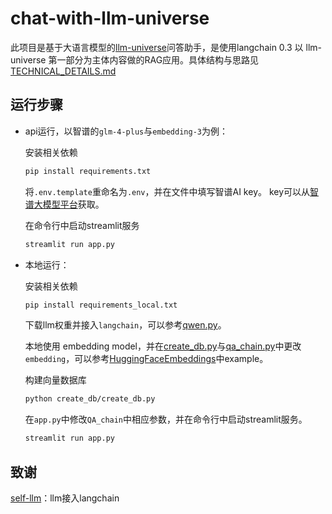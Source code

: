 # chat-with-llm-universe

此项目是基于大语言模型的[llm-universe](https://github.com/datawhalechina/llm-universe)问答助手，是使用langchain 0.3 以 llm-universe 第一部分为主体内容做的RAG应用。具体结构与思路见[TECHNICAL_DETAILS.md](https://github.com/lta155/chat-with-llm-universe/blob/main/TECHNICAL_DETAILS.md)

## 运行步骤

* api运行，以智谱的`glm-4-plus`与`embedding-3`为例：

    安装相关依赖
    ```bash
    pip install requirements.txt
    ```

    将`.env.template`重命名为`.env`，并在文件中填写智谱AI key。 key可以从[智谱大模型平台](https://open.bigmodel.cn/usercenter/apikeys)获取。

    在命令行中启动streamlit服务

    ```bash
    streamlit run app.py
    ```
* 本地运行：

    安装相关依赖
    ```bash
    pip install requirements_local.txt
    ```
    下载llm权重并接入`langchain`，可以参考[qwen.py](https://github.com/lta155/chat-with-llm-universe/blob/main/llm/qwen.py)。

    本地使用 embedding model，并在[create_db.py](https://github.com/lta155/chat-with-llm-universe/blob/main/create_db/create_db.py)与[qa_chain.py](https://github.com/lta155/chat-with-llm-universe/blob/main/qa_chain/qa_chain.py)中更改`embedding`，可以参考[HuggingFaceEmbeddings](https://api.python.langchain.com/en/latest/embeddings/langchain_huggingface.embeddings.huggingface.HuggingFaceEmbeddings.html#langchain_huggingface.embeddings.huggingface.HuggingFaceEmbeddings)中example。

    构建向量数据库
    ```bash
    python create_db/create_db.py
    ```
    在`app.py`中修改`QA_chain`中相应参数，并在命令行中启动streamlit服务。
    ```bash
    streamlit run app.py
    ```

## 致谢
[self-llm](https://github.com/datawhalechina/self-llm)：llm接入langchain